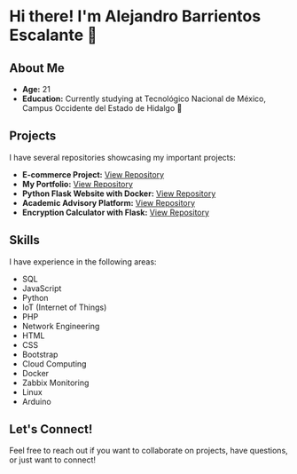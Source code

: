 # Hi there! I'm Alejandro Barrientos Escalante 👋

## About Me
- **Age:** 21
- **Education:** Currently studying at Tecnológico Nacional de México, Campus Occidente del Estado de Hidalgo 📕

## Projects
I have several repositories showcasing my important projects:

- **E-commerce Project:** [View Repository](https://github.com/CHILTIC-T/website)
- **My Portfolio:** [View Repository](https://github.com/ESCALIA-Corporation/Website)
- **Python Flask Website with Docker:** [View Repository](https://github.com/ESCALIA-Corporation/python-website)
- **Academic Advisory Platform:** [View Repository](https://github.com/ESCALIA-Corporation/Plataforma-educativa)
- **Encryption Calculator with Flask:** [View Repository](https://github.com/beofalejandro/Calculadora-de-Encriptacion)

## Skills
I have experience in the following areas:
- SQL
- JavaScript
- Python
- IoT (Internet of Things)
- PHP
- Network Engineering
- HTML
- CSS
- Bootstrap
- Cloud Computing
- Docker
- Zabbix Monitoring
- Linux
- Arduino

## Let's Connect!
Feel free to reach out if you want to collaborate on projects, have questions, or just want to connect!

